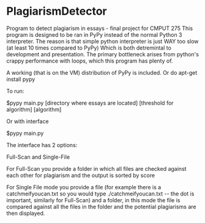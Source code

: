 # PlagiarismDetector
Program to detect plagiarism in essays - final project for CMPUT 275
This program is designed to be ran in PyPy instead of the normal Python 3 interpreter.
The reason is that simple python interpreter is just WAY too slow (at least 10 times compared to PyPy)
Which is both detremintal to development and presentation.
The primary bottleneck arises from python's crappy performance with loops, which this program has plenty of.

A working (that is on the VM) distribution of PyPy is included. Or do apt-get install pypy

To run:

$pypy main.py [directory where essays are located] [threshold for algorithm] [algorithm]

Or with interface

$pypy main.py

The interface has 2 options:

Full-Scan and Single-File

For Full-Scan you provide a folder in which all files are checked against each other for plagiarism and the output is sorted by score

For Single File mode you provide a file (for example there is a catchmeifyoucan.txt so you would type ./catchmeifyoucan.txt -- the dot is important, similarly for Full-Scan) and a folder, in this mode the file is compared against all the files in the folder and the potential plagiarisms are then displayed.